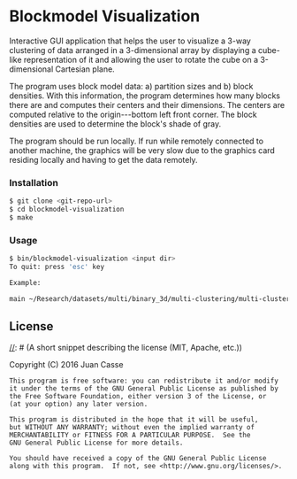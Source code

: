 [//]: # (Markdown: dillinger.io/ shows a nice example of Markdown commands with a viewer.)
[//]: # (Comments in Markdown: http://stackoverflow.com/questions/4823468/comments-in-markdown)
[//]: # (C++ Project Structure: http://hiltmon.com/blog/2013/07/03/a-simple-c-plus-plus-project-structure/)
[//]: # (C++ Library Creation: http://www.adp-gmbh.ch/cpp/gcc/create_lib.html)

# Blockmodel Visualization

Interactive GUI application that helps the user to visualize a 3-way clustering
of data arranged in a 3-dimensional array by displaying a cube-like
representation of it and allowing the user to rotate the cube on a
3-dimensional Cartesian plane.

The program uses block model data: a) partition sizes and b) block densities.
With this information, the program determines how many blocks there are and
computes their centers and their dimensions. The centers are computed relative
to the origin---bottom left front corner. The block densities are used to
determine the block's shade of gray.

The program should be run locally. If run while remotely connected to another
machine, the graphics will be very slow due to the graphics card residing
locally and having to get the data remotely.

### Installation

```sh
$ git clone <git-repo-url>
$ cd blockmodel-visualization
$ make
```
### Usage

```sh
$ bin/blockmodel-visualization <input dir>
To quit: press 'esc' key

Example:

main ~/Research/datasets/multi/binary_3d/multi-clustering/multi-clustering_20120901090553/
```

License
----

[//]: # (A short snippet describing the license (MIT, Apache, etc.))

[//]: # (http://choosealicense.com/)

Copyright (C) 2016 Juan Casse

    This program is free software: you can redistribute it and/or modify
    it under the terms of the GNU General Public License as published by
    the Free Software Foundation, either version 3 of the License, or
    (at your option) any later version.

    This program is distributed in the hope that it will be useful,
    but WITHOUT ANY WARRANTY; without even the implied warranty of
    MERCHANTABILITY or FITNESS FOR A PARTICULAR PURPOSE.  See the
    GNU General Public License for more details.

    You should have received a copy of the GNU General Public License
    along with this program.  If not, see <http://www.gnu.org/licenses/>.

